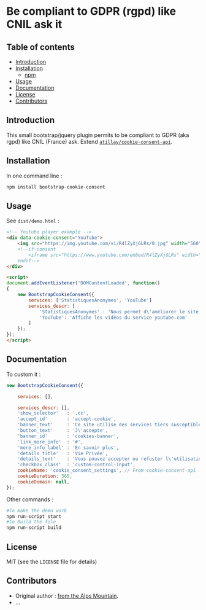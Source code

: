 # Be compliant to GDPR (rgpd) like CNIL ask it

## Table of contents
* [Introduction](#introduction)
* [Installation](#installation)
    * [npm](https://www.npmjs.com/package/bootstrap-cookie-consent)
* [Usage](#usage)
* [Documentation](#documentation)
* [License](#license)
* [Contributors](#contributors)

## Introduction

This small bootstrap/jquery plugin permits to be compliant to GDPR (aka rgpd) like CNIL (France) ask.
Extend [`atillay/cookie-consent-api`](https://github.com/atillay/cookie-consent-api).

## Installation

In one command line :
```bash
npm install bootstrap-cookie-consent
```

## Usage

See `dist/demo.html` :

```html
<!-- Youtube player example -->
<div data-cookie-consent="YouTube">
    <img src="https://img.youtube.com/vi/R4lZyXjGLRs/0.jpg" width="560" height="315">
    <!--if-consent
        <iframe src="https://www.youtube.com/embed/R4lZyXjGLRs" width="560" height="315" style="background:#000;border:0;"></iframe>
    endif-->
</div>

<script>
document.addEventListener('DOMContentLoaded', function()
{
    new BootstrapCookieConsent({
        services: ['StatistiquesAnonymes', 'YouTube']
        services_descr: [
            'StatistiquesAnonymes' : 'Nous permet d\'améliorer le site en fonction de son utilisation',
            'YouTube': 'Affiche les vidéos du service youtube.com'
        ]
    });
});
</script>
```

## Documentation

To custom it :

```js
new BootstrapCookieConsent({

    services: [],

    services_descr: [],
    'show_selector'   : '.cc',
    'accept_id'       : 'accept-cookie',
    'banner_text'     : 'Ce site utilise des services tiers susceptible de vous déposer un cookie. Pour une navigation optimale, acceptez-vous de les utiliser sur ce site ?',
    'button_text'     : 'J\'accepte',
    'banner_id'       : 'cookies-banner',
    'link_more_info'  : '#',
    'more_info_label' : 'En savoir plus',
    'details_title'   : 'Vie Privée',
    'details_text'    : 'Vous pouvez accepter ou refuster l\'utilisation sur ce site de certains services.',
    'checkbox_class'  : 'custom-control-input',
    cookieName: 'cookie_consent_settings', // From cookie-consent-api
    cookieDuration: 365,
    cookieDomain: null,
});
```

Other commands :

```bash
#To make the demo work
npm run-script start
#To Build the file
npm run-script build
```

## License

MIT (see the `LICENSE` file for details)

## Contributors

* Original author : [from the Alps Mountain](https://www.robin-d.fr/).
* ...

